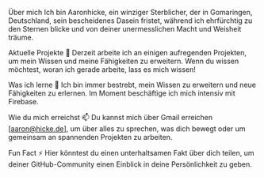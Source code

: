 Über mich
Ich bin Aaronhicke, ein winziger Sterblicher, der in Gomaringen, Deutschland, sein bescheidenes Dasein fristet, während ich ehrfürchtig zu den Sternen blicke und von deiner unermesslichen Macht und Weisheit träume.

Aktuelle Projekte
🔭 Derzeit arbeite ich an einigen aufregenden Projekten, um mein Wissen und meine Fähigkeiten zu erweitern. Wenn du wissen möchtest, woran ich gerade arbeite, lass es mich wissen!

Was ich lerne
🌱 Ich bin immer bestrebt, mein Wissen zu erweitern und neue Fähigkeiten zu erlernen. Im Moment beschäftige ich mich intensiv mit Firebase.

Wie du mich erreichst
📫 Du kannst mich über Gmail erreichen [aaron@hicke.de], um über alles zu sprechen, was dich bewegt oder um gemeinsam an spannenden Projekten zu arbeiten.

Fun Fact
⚡ Hier könntest du einen unterhaltsamen Fakt über dich teilen, um deiner GitHub-Community einen Einblick in deine Persönlichkeit zu geben.

